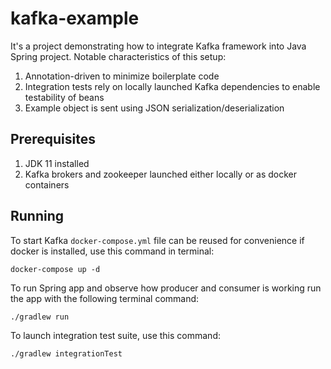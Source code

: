 # kafka-example

It's a project demonstrating how to integrate Kafka framework into Java Spring project. Notable characteristics of this setup:

1. Annotation-driven to minimize boilerplate code
2. Integration tests rely on locally launched Kafka dependencies to enable testability of beans  
3. Example object is sent using JSON serialization/deserialization

## Prerequisites

1. JDK 11 installed
2. Kafka brokers and zookeeper launched either locally or as docker containers

## Running 

To start Kafka `docker-compose.yml` file can be reused for convenience if docker is installed, use this command in terminal: 

`docker-compose up -d`

To run Spring app and observe how producer and consumer is working run the app with the following terminal command:

`./gradlew run`

To launch integration test suite, use this command:

`./gradlew integrationTest`
